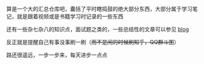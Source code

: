 算是一个大的汇总仓库吧，囊括了平时瞎捣鼓的绝大部分东西，大部分属于学习笔记，就是跟着视频或是书籍学习时记录的一些东西

还有一些杂七杂八的知识点，面试题之类的，一些总结性的文章可以参见 [blog](https://github.com/hanekaoru/blog)

反正就是提醒自己有事没事刷一刷（~~而不是闲的时候刷知乎，QQ群斗图~~）

路还很遥远，一步一步来，每天进步一点点
